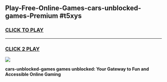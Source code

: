 
## Play-Free-Online-Games-cars-unblocked-games-Premium #t5xys
<h3>
<a href="https://premium.freeplayer.one?title=cars-unblocked-games&ref=8M">CLICK TO PLAY</a></h3>
<hr>

<h3>
<a href="https://premium.freeplayer.one?title=cars-unblocked-games&ref=8M">CLICK 2 PLAY</a>
  
</h3>

<a href="https://premium.freeplayer.one?title=cars-unblocked-games&ref=8M"><img src="https://clearcache.store/games.png"></a>


**cars-unblocked-games games unblocked: Your Gateway to Fun and Accessible Online Gaming**
